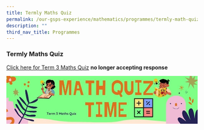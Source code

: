 ```yaml
---
title: Termly Maths Quiz
permalink: /our-gsps-experience/mathematics/programmes/termly-math-quiz/
description: ""
third_nav_title: Programmes
---
```

### **Termly Maths Quiz**
[Click here for Term 3 Maths Quiz](https://forms.gle/eYPYxYBmH6GELbEA9) **no longer accepting response**

![](/images/Term%203%20Maths%20Quiz.jpg)